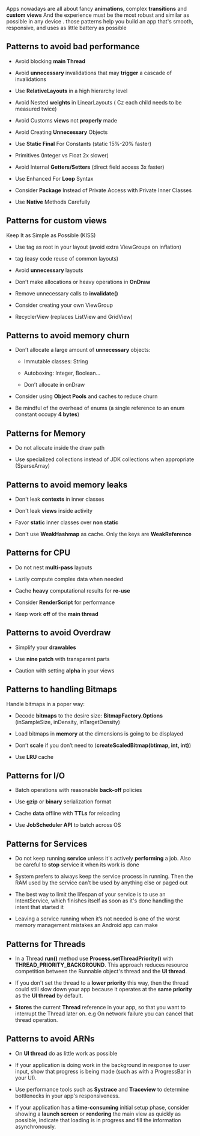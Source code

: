 
Apps nowadays are all about fancy **animations**, complex **transitions** and **custom views** And the experience must be the most robust and similar as possible in any device . those patterns help you build an app that's smooth, responsive, and uses as little battery as possible


## Patterns to avoid bad performance

- Avoid blocking **main Thread**

- Avoid **unnecessary** invalidations that may **trigger** a cascade of invalidations

- Use **RelativeLayouts** in a high hierarchy level

- Avoid Nested **weights** in LinearLayouts ( Cz each child needs to be measured twice)

- Avoid Customs **views** not **properly** made

- Avoid Creating **Unnecessary** Objects

- Use **Static Final** For Constants (static 15%-20% faster)

- Primitives (Integer vs Float 2x slower)

- Avoid Internal **Getters/Setters** (direct field access 3x faster)

- Use Enhanced For **Loop** Syntax

- Consider **Package** Instead of Private Access with Private Inner Classes

- Use **Native** Methods Carefully

## Patterns for custom views
  
Keep It as Simple as Possible (KISS)

- Use **<merge>** tag as root in your layout (avoid extra ViewGroups on inflation)

- **<include>** tag (easy code reuse of common layouts)

- Avoid **unnecessary** layouts

- Don’t make allocations or heavy operations in **OnDraw**

- Remove unnecessary calls to **invalidate()**

- Consider creating your own ViewGroup 

- RecyclerView (replaces ListView and GridView)

## Patterns to avoid memory churn

- Don’t allocate a large amount of **unnecessary** objects:
	
	- Immutable classes: String
	
	- Autoboxing: Integer, Boolean…
	
	- Don’t allocate in onDraw

- Consider using **Object Pools** and caches to reduce churn

- Be mindful of the overhead of enums (a single reference to an enum constant occupy **4 bytes**)

## Patterns for Memory

- Do not allocate inside the draw path

- Use specialized collections instead of JDK collections when appropriate (SparseArray)

## Patterns to avoid memory leaks 

- Don't leak **contexts** in inner classes

- Don't leak **views** inside activity

- Favor **static** inner classes over **non static**

- Don't use **WeakHashmap** as cache. Only the keys are **WeakReference**
 
## Patterns for CPU

- Do not nest **multi-pass** layouts

- Lazily compute complex data when needed

- Cache **heavy** computational results for **re-use**

- Consider **RenderScript** for performance

- Keep work **off** of the **main thread**

##  Patterns to avoid Overdraw

- Simplify your **drawables**

- Use **nine patch** with transparent parts

- Caution with setting **alpha** in your views

## Patterns to handling Bitmaps

Handle bitmaps in a poper way:

- Decode **bitmaps** to the desire size: **BitmapFactory.Options** (inSampleSize, inDensity, inTargetDensity)
  
- Load bitmaps in **memory** at the dimensions is going to be displayed

- Don’t **scale** if you don’t need to (**createScaledBitmap(btimap, int, int)**)

- Use **LRU** cache

## Patterns for I/O

- Batch operations with reasonable **back-off** policies

- Use **gzip** or **binary** serialization format

- Cache **data** offline with **TTLs** for reloading

- Use **JobScheduler API** to batch across OS

## Patterns for Services

- Do not keep running **service** unless it's actively **performing** a job. Also be careful to **stop** service it when its work is done

- System prefers to always keep the service process in running. Then the RAM used by the service can’t be used by anything else or paged out

- The best way to limit the lifespan of your service is to use an IntentService, which finishes itself as soon as it's done handling the intent that started it

- Leaving a service running when it’s not needed is one of the worst memory management mistakes an Android app can make

## Patterns for Threads

- In a Thread **run()** method use **Process.setThreadPriority()** with **THREAD_PRIORITY_BACKGROUND**. This approach reduces resource competition between the Runnable object's thread and the **UI thread**.

- If you don't set the thread to a **lower priority** this way, then the thread could still slow down your app because it operates at the **same priority** as the **UI thread** by default.

- **Stores** the current **Thread** reference in your app, so that you want to interrupt the Thread later on. e.g On network failure you can cancel that thread operation.

## Patterns to avoid ARNs

- On **UI thread** do as little work as possible

- If your application is doing work in the background in response to user input, show that progress is being made (such as with a ProgressBar in your UI).

- Use performance tools such as **Systrace** and **Traceview** to determine bottlenecks in your app's responsiveness.

- If your application has a **time-consuming** initial setup phase, consider showing a **launch screen** or **rendering** the main view as quickly as possible, indicate that loading is in progress and fill the information asynchronously.
